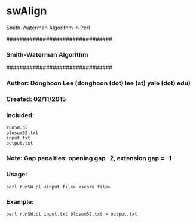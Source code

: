 # swAlign
Smith-Waterman Algorithm in Perl

################################
### Smith-Waterman Algorithm ###
################################

### Author:     Donghoon Lee (donghoon (dot) lee (at) yale (dot) edu)
### Created:    02/11/2015

### Included:
```
runSW.pl
blosum62.txt
input.txt
output.txt
```

### Note: Gap penalties: opening gap -2, extension gap = -1 

### Usage:
```perl runSW.pl <input file> <score file>```

### Example:
```perl runSW.pl input.txt blosum62.txt > output.txt```
